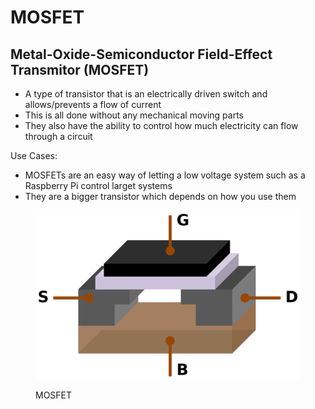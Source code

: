 # MOSFET

## Metal-Oxide-Semiconductor Field-Effect Transmitor (MOSFET)

* A type of transistor that is an electrically driven switch and allows/prevents a flow of current
* This is all done without any mechanical moving parts
* They also have the ability to control how much electricity can flow through a circuit

Use Cases:

* MOSFETs are an easy way of letting a low voltage system such as a Raspberry Pi control larget systems
* They are a bigger transistor which depends on how you use them

<figure><img src="../.gitbook/assets/image (12) (1) (2).png" alt=""><figcaption><p>MOSFET</p></figcaption></figure>
